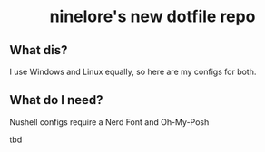<h1 align="center">ninelore's new dotfile repo</h1>

## What dis?

I use Windows and Linux equally, so here are my configs for both.

## What do I need?

Nushell configs require a Nerd Font and Oh-My-Posh

tbd
